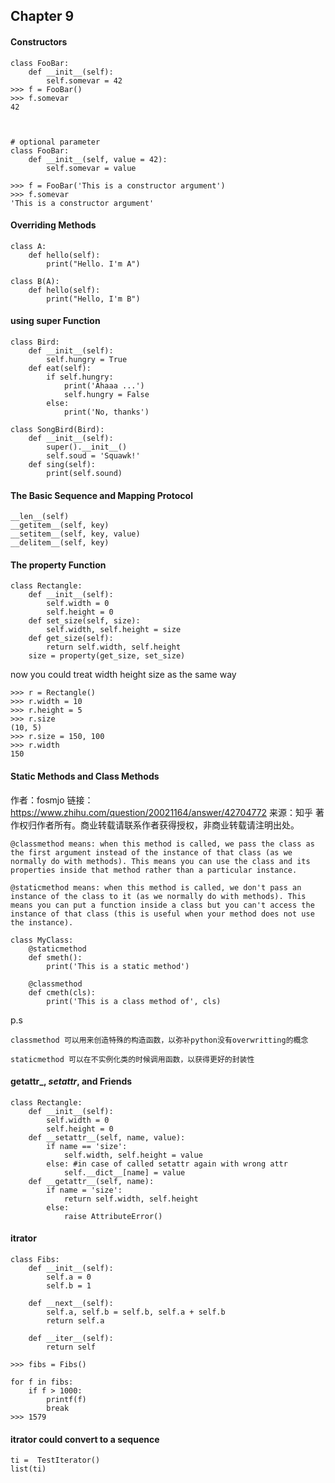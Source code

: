 ## Chapter 9

#### Constructors
```
class FooBar:
    def __init__(self):
        self.somevar = 42
>>> f = FooBar()
>>> f.somevar
42



# optional parameter
class FooBar:
    def __init__(self, value = 42):
        self.somevar = value

>>> f = FooBar('This is a constructor argument')
>>> f.somevar
'This is a constructor argument'
```

#### Overriding Methods
```
class A:
    def hello(self):
        print("Hello. I'm A")

class B(A):
    def hello(self):
        print("Hello, I'm B")
```

#### using super Function
```
class Bird:
    def __init__(self):
        self.hungry = True
    def eat(self):
        if self.hungry:
            print('Ahaaa ...')
            self.hungry = False
        else:
            print('No, thanks')

class SongBird(Bird):
    def __init__(self):
        super().__init__()
        self.soud = 'Squawk!'
    def sing(self):
        print(self.sound)
```


#### The Basic Sequence and Mapping Protocol
```
__len__(self)
__getitem__(self, key)
__setitem__(self, key, value)
__delitem__(self, key)
```

#### The property Function
```
class Rectangle:
    def __init__(self):
        self.width = 0
        self.height = 0
    def set_size(self, size):
        self.width, self.height = size
    def get_size(self):
        return self.width, self.height
    size = property(get_size, set_size)
```
now you could treat width height size as the same way
```
>>> r = Rectangle()
>>> r.width = 10
>>> r.height = 5
>>> r.size
(10, 5)
>>> r.size = 150, 100
>>> r.width
150
```

#### Static Methods and Class Methods
作者：fosmjo
链接：https://www.zhihu.com/question/20021164/answer/42704772
来源：知乎
著作权归作者所有。商业转载请联系作者获得授权，非商业转载请注明出处。
```
@classmethod means: when this method is called, we pass the class as the first argument instead of the instance of that class (as we normally do with methods). This means you can use the class and its properties inside that method rather than a particular instance.
```
```
@staticmethod means: when this method is called, we don't pass an instance of the class to it (as we normally do with methods). This means you can put a function inside a class but you can't access the instance of that class (this is useful when your method does not use the instance).
```

```
class MyClass:
    @staticmethod
    def smeth():
        print('This is a static method')
    
    @classmethod
    def cmeth(cls):
        print('This is a class method of', cls)
```

p.s
```
classmethod 可以用来创造特殊的构造函数，以弥补python没有overwritting的概念

staticmethod 可以在不实例化类的时候调用函数，以获得更好的封装性
```

#### __getattr___, ___setattr___, and Friends
```
class Rectangle:
    def __init__(self):
        self.width = 0
        self.height = 0
    def __setattr__(self, name, value):
        if name == 'size':
            self.width, self.height = value
        else: #in case of called setattr again with wrong attr
            self.__dict__[name] = value
    def __getattr__(self, name):
        if name = 'size':
            return self.width, self.height
        else:
            raise AttributeError()
```

#### itrator
```
class Fibs:
    def __init__(self):
        self.a = 0
        self.b = 1
    
    def __next__(self):
        self.a, self.b = self.b, self.a + self.b
        return self.a
    
    def __iter__(self):
        return self

>>> fibs = Fibs()

for f in fibs:
    if f > 1000:
        printf(f)
        break
>>> 1579
```

#### itrator could convert to a sequence
```
ti =  TestIterator()
list(ti)
```